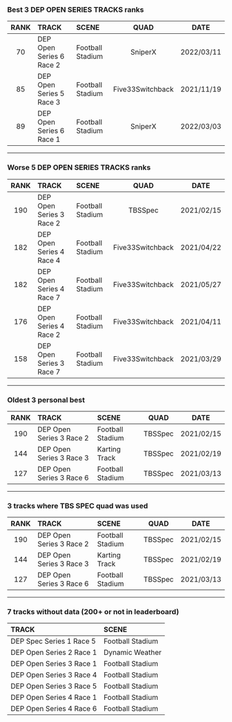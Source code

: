 ### Best 3 DEP OPEN SERIES TRACKS ranks
|RANK|TRACK|SCENE|QUAD|DATE|
|:---:|:---|:---|:---:|:---:|
|70|DEP Open Series 6 Race 2|Football Stadium|SniperX|2022/03/11|
|85|DEP Open Series 5 Race 3|Football Stadium|Five33Switchback|2021/11/19|
|89|DEP Open Series 6 Race 1|Football Stadium|SniperX|2022/03/03|
---
### Worse 5 DEP OPEN SERIES TRACKS ranks
|RANK|TRACK|SCENE|QUAD|DATE|
|:---:|:---|:---|:---:|:---:|
|190|DEP Open Series 3 Race 2|Football Stadium|TBSSpec|2021/02/15|
|182|DEP Open Series 4 Race 4|Football Stadium|Five33Switchback|2021/04/22|
|182|DEP Open Series 4 Race 7|Football Stadium|Five33Switchback|2021/05/27|
|176|DEP Open Series 4 Race 2|Football Stadium|Five33Switchback|2021/04/11|
|158|DEP Open Series 3 Race 7|Football Stadium|Five33Switchback|2021/03/29|
---
### Oldest 3 personal best
|RANK|TRACK|SCENE|QUAD|DATE|
|:---:|:---|:---|:---:|:---:|
|190|DEP Open Series 3 Race 2|Football Stadium|TBSSpec|2021/02/15|
|144|DEP Open Series 3 Race 3|Karting Track|TBSSpec|2021/02/19|
|127|DEP Open Series 3 Race 6|Football Stadium|TBSSpec|2021/03/13|
---
### 3 tracks where TBS SPEC quad was used
|RANK|TRACK|SCENE|QUAD|DATE|
|:---:|:---|:---|:---:|:---:|
|190|DEP Open Series 3 Race 2|Football Stadium|TBSSpec|2021/02/15|
|144|DEP Open Series 3 Race 3|Karting Track|TBSSpec|2021/02/19|
|127|DEP Open Series 3 Race 6|Football Stadium|TBSSpec|2021/03/13|
---
### 7 tracks without data (200+ or not in leaderboard)
|TRACK|SCENE|
|:---|:---|
|DEP Spec Series 1 Race 5|Football Stadium|
|DEP Open Series 2 Race 1|Dynamic Weather|
|DEP Open Series 3 Race 1|Football Stadium|
|DEP Open Series 3 Race 4|Football Stadium|
|DEP Open Series 3 Race 5|Football Stadium|
|DEP Open Series 4 Race 1|Football Stadium|
|DEP Open Series 4 Race 6|Football Stadium|

